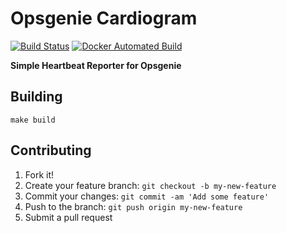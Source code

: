 # Opsgenie Cardiogram

[![Build Status](https://travis-ci.org/lovoo/opsgenie-cardiogram.svg?branch=master)](https://travis-ci.org/lovoo/opsgenie-cardiogram) [![Docker Automated Build](https://img.shields.io/docker/automated/lovoo/opsgenie-cardiogram.svg)](https://hub.docker.com/r/lovoo/opsgenie-cardiogram/)

**Simple Heartbeat Reporter for Opsgenie**

## Building

    make build

## Contributing

1. Fork it!
2. Create your feature branch: `git checkout -b my-new-feature`
3. Commit your changes: `git commit -am 'Add some feature'`
4. Push to the branch: `git push origin my-new-feature`
5. Submit a pull request

